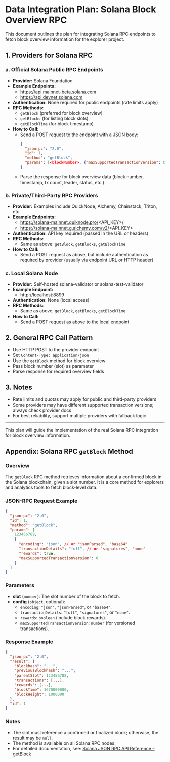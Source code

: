 # Data Integration Plan: Solana Block Overview RPC

This document outlines the plan for integrating Solana RPC endpoints to fetch block overview information for the explorer project.

## 1. Providers for Solana RPC

### a. Official Solana Public RPC Endpoints
- **Provider:** Solana Foundation
- **Example Endpoints:**
  - https://api.mainnet-beta.solana.com
  - https://api.devnet.solana.com
- **Authentication:** None required for public endpoints (rate limits apply)
- **RPC Methods:**
  - `getBlock` (preferred for block overview)
  - `getBlocks` (for listing block slots)
  - `getBlockTime` (for block timestamp)
- **How to Call:**
  - Send a POST request to the endpoint with a JSON body:
    ```json
    {
      "jsonrpc": "2.0",
      "id": 1,
      "method": "getBlock",
      "params": [<blockNumber>, {"maxSupportedTransactionVersion": 0}]
    }
    ```
  - Parse the response for block overview data (block number, timestamp, tx count, leader, status, etc.)

### b. Private/Third-Party RPC Providers
- **Provider:** Examples include QuickNode, Alchemy, Chainstack, Triton, etc.
- **Example Endpoints:**
  - https://solana-mainnet.quiknode.pro/<API_KEY>/
  - https://solana-mainnet.g.alchemy.com/v2/<API_KEY>
- **Authentication:** API key required (passed in the URL or headers)
- **RPC Methods:**
  - Same as above: `getBlock`, `getBlocks`, `getBlockTime`
- **How to Call:**
  - Send a POST request as above, but include authentication as required by provider (usually via endpoint URL or HTTP header)

### c. Local Solana Node
- **Provider:** Self-hosted solana-validator or solana-test-validator
- **Example Endpoint:**
  - http://localhost:8899
- **Authentication:** None (local access)
- **RPC Methods:**
  - Same as above: `getBlock`, `getBlocks`, `getBlockTime`
- **How to Call:**
  - Send a POST request as above to the local endpoint

## 2. General RPC Call Pattern
- Use HTTP POST to the provider endpoint
- Set `Content-Type: application/json`
- Use the `getBlock` method for block overview
- Pass block number (slot) as parameter
- Parse response for required overview fields

## 3. Notes
- Rate limits and quotas may apply for public and third-party providers
- Some providers may have different supported transaction versions; always check provider docs
- For best reliability, support multiple providers with fallback logic

---
This plan will guide the implementation of the real Solana RPC integration for block overview information.


## Appendix: Solana RPC `getBlock` Method

### Overview
The `getBlock` RPC method retrieves information about a confirmed block in the Solana blockchain, given a slot number. It is a core method for explorers and analytics tools to fetch block-level data.

### JSON-RPC Request Example

```json
{
  "jsonrpc": "2.0",
  "id": 1,
  "method": "getBlock",
  "params": [
    123456789,
    {
      "encoding": "json", // or "jsonParsed", "base64"
      "transactionDetails": "full", // or "signatures", "none"
      "rewards": true,
      "maxSupportedTransactionVersion": 0
    }
  ]
}
```

### Parameters
- **slot** (`number`): The slot number of the block to fetch.
- **config** (`object`, optional):
  - `encoding`: `"json"`, `"jsonParsed"`, or `"base64"`.
  - `transactionDetails`: `"full"`, `"signatures"`, or `"none"`.
  - `rewards`: `boolean` (include block rewards).
  - `maxSupportedTransactionVersion`: `number` (for versioned transactions).

### Response Example

```json
{
  "jsonrpc": "2.0",
  "result": {
    "blockhash": "...",
    "previousBlockhash": "...",
    "parentSlot": 123456788,
    "transactions": [...],
    "rewards": [...],
    "blockTime": 1670000000,
    "blockHeight": 1000000
  },
  "id": 1
}
```

### Notes
- The slot must reference a confirmed or finalized block; otherwise, the result may be `null`.
- The method is available on all Solana RPC nodes.
- For detailed documentation, see: [Solana JSON RPC API Reference – getBlock](https://solana-labs.github.io/solana-web3.js/modules.html#getblock)
